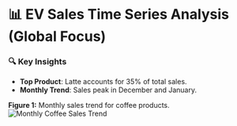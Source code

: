 # 📊 EV Sales Time Series Analysis (Global Focus)

### 🔍 Key Insights
- **Top Product**: Latte accounts for 35% of total sales.
- **Monthly Trend**: Sales peak in December and January.

**Figure 1:** Monthly sales trend for coffee products.  
![Monthly Coffee Sales Trend](images/coffee_trends.png)
